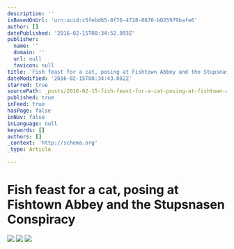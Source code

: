 ```yaml
---
description: ''
isBasedOnUrl: 'urn:uuid:c5febd65-8f76-4728-8670-b025979bafe6'
author: []
datePublished: '2016-02-15T08:34:52.893Z'
publisher:
  name: ''
  domain: ''
  url: null
  favicon: null
title: 'Fish feast for a cat, posing at Fishtown Abbey and the Stupsnasen Conspiracy'
dateModified: '2016-02-15T08:34:43.082Z'
starred: true
sourcePath: _posts/2016-02-15-fish-feast-for-a-cat-posing-at-fishtown-abbey-and-the-stups.md
published: true
inFeed: true
hasPage: false
inNav: false
inLanguage: null
keywords: []
authors: []
_context: 'http://schema.org'
_type: Article

---
```

# Fish feast for a cat, posing at Fishtown Abbey and the Stupsnasen Conspiracy
![](https://the-grid-user-content.s3-us-west-2.amazonaws.com/264ca6f3-e15f-4cd7-97d6-7d659616c35f.png)
![](https://the-grid-user-content.s3-us-west-2.amazonaws.com/9f472d40-7bcf-4cf0-aac8-c9ee40af59db.png)
![](https://the-grid-user-content.s3-us-west-2.amazonaws.com/426fbbf5-e8ac-4eb9-a4c9-6ce1d1844771.png)